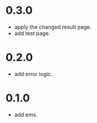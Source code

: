 # 0.3.0
* apply the changed result page.
* add test page.

# 0.2.0
* add error logic.

# 0.1.0
* add ems.
